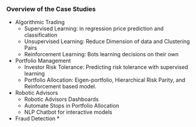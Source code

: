 ### Overview of the Case Studies
* Algorithmic Trading
    * Supervised Learning: in regression price prediction and classification
    * Unsupervised Learning: Reduce Dimension of data and Clustering Pairs
    * Reinforcement Learning: Bots learning decisions on their own
* Portfolio Management
    * Investor Risk Tolerance: Predicting risk tolerance with supervised learning
    * Portfolio Allocation: Eigen-portfolio, Hierarchical Risk Parity, and Reinforcement based model. 
* Robotic Advisors
    * Robotic Advisors Dashboards
    * Automate Stops in Portfolio Allocation
    * NLP Chatbot for interactive models
* Fraud Detection
    * 